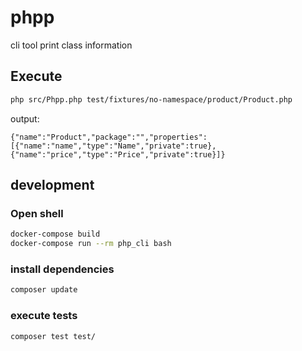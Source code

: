 # phpp

cli tool print class information

## Execute

```bash
php src/Phpp.php test/fixtures/no-namespace/product/Product.php
```

output:

```
{"name":"Product","package":"","properties":[{"name":"name","type":"Name","private":true},{"name":"price","type":"Price","private":true}]}
```

## development

### Open shell

```bash
docker-compose build
docker-compose run --rm php_cli bash
```

### install dependencies

```bash
composer update
```

### execute tests

```bash
composer test test/
```

